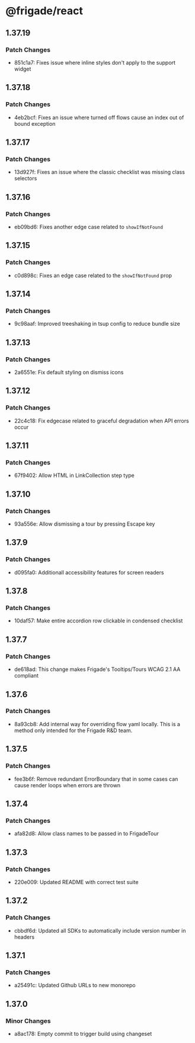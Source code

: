 # @frigade/react

## 1.37.19

### Patch Changes

- 851c1a7: Fixes issue where inline styles don't apply to the support widget

## 1.37.18

### Patch Changes

- 4eb2bcf: Fixes an issue where turned off flows cause an index out of bound exception

## 1.37.17

### Patch Changes

- 13d927f: Fixes an issue where the classic checklist was missing class selectors

## 1.37.16

### Patch Changes

- eb09bd6: Fixes another edge case related to `showIfNotFound`

## 1.37.15

### Patch Changes

- c0d898c: Fixes an edge case related to the `showIfNotFound` prop

## 1.37.14

### Patch Changes

- 9c98aaf: Improved treeshaking in tsup config to reduce bundle size

## 1.37.13

### Patch Changes

- 2a6551e: Fix default styling on dismiss icons

## 1.37.12

### Patch Changes

- 22c4c18: Fix edgecase related to graceful degradation when API errors occur

## 1.37.11

### Patch Changes

- 67f9402: Allow HTML in LinkCollection step type

## 1.37.10

### Patch Changes

- 93a556e: Allow dismissing a tour by pressing Escape key

## 1.37.9

### Patch Changes

- d095fa0: Additionall accessibility features for screen readers

## 1.37.8

### Patch Changes

- 10daf57: Make entire accordion row clickable in condensed checklist

## 1.37.7

### Patch Changes

- de618ad: This change makes Frigade's Tooltips/Tours WCAG 2.1 AA compliant

## 1.37.6

### Patch Changes

- 8a93cb8: Add internal way for overriding flow yaml locally. This is a method only intended for the Frigade R&D team.

## 1.37.5

### Patch Changes

- fee3b6f: Remove redundant ErrorBoundary that in some cases can cause render loops when errors are thrown

## 1.37.4

### Patch Changes

- afa82d8: Allow class names to be passed in to FrigadeTour

## 1.37.3

### Patch Changes

- 220e009: Updated README with correct test suite

## 1.37.2

### Patch Changes

- cbbdf6d: Updated all SDKs to automatically include version number in headers

## 1.37.1

### Patch Changes

- a25491c: Updated Github URLs to new monorepo

## 1.37.0

### Minor Changes

- a8ac178: Empty commit to trigger build using changeset
